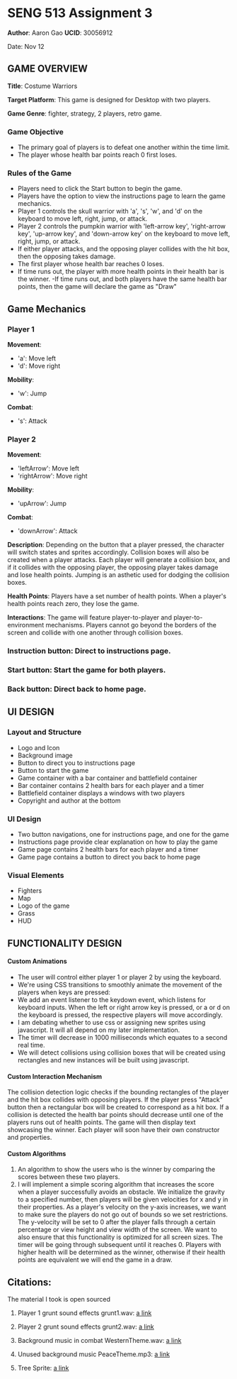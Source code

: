 # SENG 513 Assignment 3
**Author**: Aaron Gao
**UCID**: 30056912

Date: Nov 12

## GAME OVERVIEW

**Title**: Costume Warriors

**Target Platform**: This game is designed for Desktop with two players.

**Game Genre**: fighter, strategy, 2 players, retro game.

### Game Objective
- The primary goal of players is to defeat one another within the time limit.
- The player whose health bar points reach 0 first loses.

### Rules of the Game
- Players need to click the Start button to begin the game.
- Players have the option to view the instructions page to learn the game mechanics.
- Player 1 controls the skull warrior with 'a', 's', 'w', and 'd' on the keyboard to move left, right, jump, or attack. 
- Player 2 controls the pumpkin warrior with 'left-arrow key', 'right-arrow key', 'up-arrow key', and 'down-arrow key' on the keyboard to move left, right, jump, or attack. 
- If either player attacks, and the opposing player collides with the hit box, then the opposing takes damage. 
- The first player whose health bar reaches 0 loses. 
- If time runs out, the player with more health points in their health bar is the winner. 
-If time runs out, and both players have the same health bar points, then the game will declare the game as "Draw"

## Game Mechanics
### Player 1
**Movement**:
- 'a': Move left
- 'd': Move right

**Mobility**:
- 'w': Jump  

**Combat**:
- 's': Attack


### Player 2
**Movement**:
- 'leftArrow': Move left
- 'rightArrow': Move right

**Mobility**:
- 'upArrow': Jump

**Combat**:
- 'downArrow': Attack

**Description**: Depending on the button that a player pressed, the character will switch states and sprites accordingly. Collision boxes will also be created when a player attacks. Each player will generate a collision box, and if it collides with the opposing player, the opposing player takes damage and lose health points. Jumping is an asthetic used for dodging the collision boxes. 

**Health Points**: Players have a set number of health points. When a player's health points reach zero, they lose the game.

**Interactions**: The game will feature player-to-player and player-to-environment mechanisms. Players cannot go beyond the borders of the screen and collide with one another through collision boxes.

### Instruction button: Direct to instructions page.
### Start button: Start the game for both players.
### Back button: Direct back to home page.

## UI DESIGN
### Layout and Structure
- Logo and Icon
- Background image
- Button to direct you to instructions page
- Button to start the game
- Game container with a bar container and battlefield container
- Bar container contains 2 health bars for each player and a timer
- Battlefield container displays a windows with two players
- Copyright and author at the bottom

### UI Design
- Two button navigations, one for instructions page, and one for the game
- Instructions page provide clear explanation on how to play the game
- Game page contains 2 health bars for each player and a timer
- Game page contains a button to direct you back to home page 

### Visual Elements
- Fighters
- Map
- Logo of the game
- Grass
- HUD

## FUNCTIONALITY DESIGN

#### Custom Animations

- The user will control either player 1 or player 2 by using the keyboard.
- We're using CSS transitions to smoothly animate the movement of the players when keys are pressed:
- We add an event listener to the keydown event, which listens for keyboard inputs.
When the left or right arrow key is pressed, or a or d on the keyboard is pressed, the respective players will move accordingly.
- I am debating whether to use css or assigning new sprites using javascript. It will all depend on my later implementation.
- The timer will decrease in 1000 milliseconds which equates to a second real time. 
- We will detect collisions using collision boxes that will be created using rectangles and new instances will be built using javascript.


#### Custom Interaction Mechanism

The collision detection logic checks if the bounding rectangles of the player and the hit box collides with opposing players.
If the player press "Attack" button then a rectangular box will be created to correspond as a hit box. 
If a collision is detected the health bar points should decrease until one of the players runs out of health points.
The game will then display text showcasing the winner. Each player will soon have their own constructor and properties. 


#### Custom Algorithms
1. An algorithm to show the users who is the winner by comparing the scores between these two players.
2. I will implement a simple scoring algorithm that increases the score when a player successfully avoids an obstacle.
We initialize the gravity to a specified number, then players will be given velocities for x and y in their properties. 
As a player's velocity on the y-axis increases, we want to make sure the players do not go out of bounds so we set restrictions. 
The y-velocity will be set to 0 after the player falls through a certain percentage or view height and view width of the screen.
We want to also ensure that this functionality is optimized for all screen sizes. 
The timer will be going through subsequent until it reaches 0. Players with higher health will be determined as the winner, otherwise if
their health points are equivalent we will end the game in a draw.


## Citations:

The material I took is open sourced

1. Player 1 grunt sound effects grunt1.wav:
[a link](https://freesound.org/people/F.M.Audio/sounds/695378/)

2. Player 2 grunt sound effects grunt2.wav:
[a link](https://freesound.org/people/Nox_Sound/sounds/474651/)

3. Background music in combat WesternTheme.wav:
[a link](https://freesound.org/people/humanoide9000/sounds/699748/)

4. Unused background music PeaceTheme.mp3:
[a link](https://freesound.org/people/Migfus20/sounds/586838/)

5. Tree Sprite:
[a link](https://www.dlf.pt/ddownload/iixomxb_dry-grass-clipart-sprite-2d-tree-sprite-png/)
